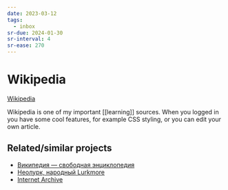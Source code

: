 ```yaml
---
date: 2023-03-12
tags:
  - inbox
sr-due: 2024-01-30
sr-interval: 4
sr-ease: 270
---
```

# Wikipedia

[Wikipedia](http://en.wikipedia.org/)

Wikipedia is one of my important [[learning]] sources. When you logged in you
have some cool features, for example CSS styling, or you can edit your own
article.

## Related/similar projects

- [Википедия — свободная энциклопедия](https://ru.wikipedia.org/)
- [Неолурк, народный Lurkmore](https://neolurk.org/wiki/)
- [Internet Archive](https://archive.org/)


